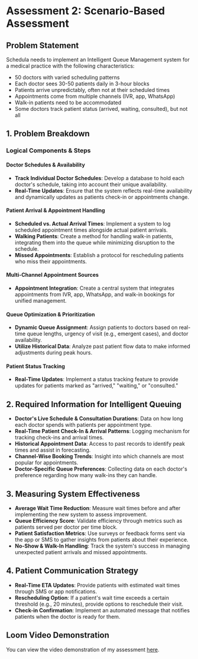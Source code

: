 # Assessment 2: Scenario-Based Assessment

## Problem Statement
Schedula needs to implement an Intelligent Queue Management system for a medical practice with the following characteristics:
- 50 doctors with varied scheduling patterns
- Each doctor sees 30-50 patients daily in 3-hour blocks
- Patients arrive unpredictably, often not at their scheduled times
- Appointments come from multiple channels (IVR, app, WhatsApp)
- Walk-in patients need to be accommodated
- Some doctors track patient status (arrived, waiting, consulted), but not all

## 1. Problem Breakdown

### Logical Components & Steps

#### **Doctor Schedules & Availability**
- **Track Individual Doctor Schedules**: Develop a database to hold each doctor's schedule, taking into account their unique availability.
- **Real-Time Updates**: Ensure that the system reflects real-time availability and dynamically updates as patients check-in or appointments change.

#### **Patient Arrival & Appointment Handling**
- **Scheduled vs. Actual Arrival Times**: Implement a system to log scheduled appointment times alongside actual patient arrivals.
- **Walking Patients**: Create a method for handling walk-in patients, integrating them into the queue while minimizing disruption to the schedule.
- **Missed Appointments**: Establish a protocol for rescheduling patients who miss their appointments.

#### **Multi-Channel Appointment Sources**
- **Appointment Integration**: Create a central system that integrates appointments from IVR, app, WhatsApp, and walk-in bookings for unified management.

#### **Queue Optimization & Prioritization**
- **Dynamic Queue Assignment**: Assign patients to doctors based on real-time queue lengths, urgency of visit (e.g., emergent cases), and doctor availability.
- **Utilize Historical Data**: Analyze past patient flow data to make informed adjustments during peak hours.

#### **Patient Status Tracking**
- **Real-Time Updates**: Implement a status tracking feature to provide updates for patients marked as "arrived," "waiting," or "consulted."

## 2. Required Information for Intelligent Queuing
- **Doctor's Live Schedule & Consultation Durations**: Data on how long each doctor spends with patients per appointment type.
- **Real-Time Patient Check-In & Arrival Patterns**: Logging mechanism for tracking check-ins and arrival times.
- **Historical Appointment Data**: Access to past records to identify peak times and assist in forecasting.
- **Channel-Wise Booking Trends**: Insight into which channels are most popular for appointments.
- **Doctor-Specific Queue Preferences**: Collecting data on each doctor's preference regarding how many walk-ins they can handle.

## 3. Measuring System Effectiveness
- **Average Wait Time Reduction**: Measure wait times before and after implementing the new system to assess improvement.
- **Queue Efficiency Score**: Validate efficiency through metrics such as patients served per doctor per time block.
- **Patient Satisfaction Metrics**: Use surveys or feedback forms sent via the app or SMS to gather insights from patients about their experience.
- **No-Show & Walk-In Handling**: Track the system's success in managing unexpected patient arrivals and missed appointments.

## 4. Patient Communication Strategy
- **Real-Time ETA Updates**: Provide patients with estimated wait times through SMS or app notifications.
- **Rescheduling Option**: If a patient's wait time exceeds a certain threshold (e.g., 20 minutes), provide options to reschedule their visit.
- **Check-in Confirmation**: Implement an automated message that notifies patients when the doctor is ready for them.

## Loom Video Demonstration
You can view the video demonstration of my assessment [here](https://www.loom.com/share/d48e8cde826a4d3c871a5f8c7d9d1c54?sid=841ffe67-3d5f-45f9-b4a7-bffae656184c).